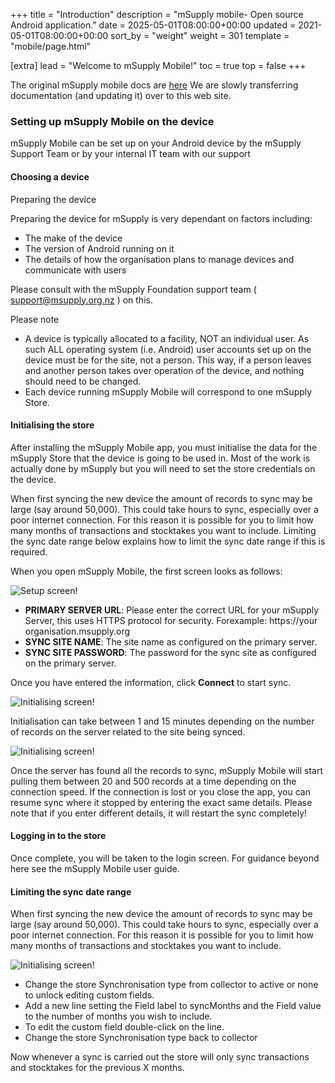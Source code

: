 +++
title = "Introduction"
description = "mSupply mobile- Open source Android application."
date = 2025-05-01T08:00:00+00:00
updated = 2021-05-01T08:00:00+00:00
sort_by = "weight"
weight = 301
template = "mobile/page.html"

[extra]
lead = "Welcome to mSupply Mobile!"
toc = true
top = false
+++

The original mSupply mobile docs are [here](https://wiki.msupply.foundation/en:mobile)
We are slowly transferring documentation (and updating it) over to this web site.

### Setting up mSupply Mobile on the device

<div class="info">
mSupply Mobile can be set up on your Android device by the mSupply Support Team or by your internal IT team with our support
</div>

#### Choosing a device

Preparing the device

Preparing the device for mSupply is very dependant on factors including:

* The make of the device
* The version of Android running on it
* The details of how the organisation plans to manage devices and communicate with users

Please consult with the mSupply Foundation support team ( support@msupply.org.nz ) on this. 

Please note

  
* A device is typically allocated to a facility, NOT an individual user. As such ALL operating system (i.e. Android) user accounts set up on the device must be for the site, not a person. This way, if a person leaves and another person takes over operation of the device, and nothing should need to be changed.
* Each device running mSupply Mobile will correspond to one mSupply Store.

#### Initialising the store

After installing the mSupply Mobile app, you must initialise the data for the mSupply Store that the device is going to be used in. Most of the work is actually done by mSupply but you will need to set the store credentials on the device.

When first syncing the new device the amount of records to sync may be large (say around 50,000). This could take hours to sync, especially over a poor internet connection. For this reason it is possible for you to limit how many months of transactions and stocktakes you want to include. Limiting the sync date range below explains how to limit the sync date range if this is required.

When you open mSupply Mobile, the first screen looks as follows:

![Setup screen!](/mobile/introduction/images/first_screen.jpg)


* **PRIMARY SERVER URL**: Please enter the correct URL for your mSupply Server, this uses HTTPS protocol for security. Forexample: https://your organisation.msupply.org
* **SYNC SITE NAME**: The site name as configured on the primary server.
* **SYNC SITE PASSWORD**: The password for the sync site as configured on the primary server.

Once you have entered the information, click **Connect** to start sync.

![Initialising screen!](/mobile/introduction/images/initialising.jpg)

Initialisation can take between 1 and 15 minutes depending on the number of records on the server related to the site being synced.

![Initialising screen!](/mobile/introduction/images/pulling.jpg)

Once the server has found all the records to sync, mSupply Mobile will start pulling them between 20 and 500 records at a time depending on the connection speed. If the connection is lost or you close the app, you can resume sync where it stopped by entering the exact same details. Please note that if you enter different details, it will restart the sync completely!

#### Logging in to the store

Once complete, you will be taken to the login screen. For guidance beyond here see the mSupply Mobile user guide.
#### Limiting the sync date range

When first syncing the new device the amount of records to sync may be large (say around 50,000). This could take hours to sync, especially over a poor internet connection. For this reason it is possible for you to limit how many months of transactions and stocktakes you want to include.

![Initialising screen!](/mobile/introduction/images/msupply_sync_months.jpg)

* Change the store Synchronisation type from collector to active or none to unlock editing custom fields.
* Add a new line setting the Field label to syncMonths and the Field value to the number of months you wish to include.
* To edit the custom field double-click on the line.
* Change the store Synchronisation type back to collector

Now whenever a sync is carried out the store will only sync transactions and stocktakes for the previous X months. 
